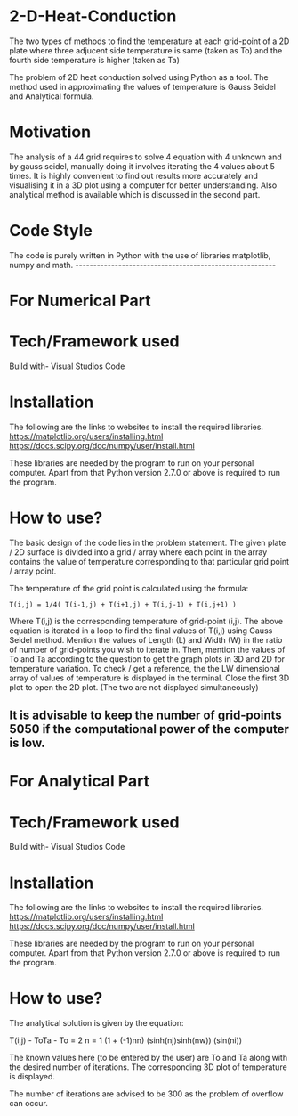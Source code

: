 # 2-D-Heat-Conduction
The two types of methods to find the temperature at each grid-point of a 2D plate where three adjucent side temperature is same (taken as To) and the fourth side temperature is higher (taken as Ta)

The problem of 2D heat conduction solved using Python as a tool. The method used in approximating the values of temperature is Gauss Seidel and Analytical formula.

# Motivation
The analysis of a 44 grid requires to solve 4 equation with 4 unknown and by gauss seidel, manually doing it involves iterating the 4 values about 5 times. It is highly convenient to find out results more accurately and visualising it in a 3D plot using a computer for better understanding. Also analytical method is available which is discussed in the second part.

# Code Style
The code is purely written in Python with the use of libraries matplotlib, numpy and math. --------------------------------------------------------

# For Numerical Part

# Tech/Framework used
Build with-
Visual Studios Code

# Installation
 The following are the links to websites to install the required libraries.
https://matplotlib.org/users/installing.html
https://docs.scipy.org/doc/numpy/user/install.html

These libraries are needed by the program to run on your personal computer. Apart from that Python version 2.7.0 or above is required to run the program. 

# How to use?
The basic design of the code lies in the problem statement. The given plate / 2D surface is divided into a grid / array where each point in the array contains the value of temperature corresponding to that particular grid point / array point.

The temperature of the grid point is calculated using the formula:

    T(i,j) = 1/4( T(i-1,j) + T(i+1,j) + T(i,j-1) + T(i,j+1) )

Where T(i,j) is the corresponding temperature of grid-point (i,j).
The above equation is iterated in a loop to find the final values of T(i,j) using Gauss Seidel method.
Mention the values of Length (L) and Width (W) in the ratio of number of grid-points you wish to iterate in.
Then, mention the values of To and Ta according to the question to get the graph plots in 3D and 2D for temperature variation.
To check / get a reference, the the LW dimensional array of values of temperature is displayed in the terminal.
Close the first 3D plot to open the 2D plot. (The two are not displayed simultaneously)

It is advisable to keep the number of grid-points  5050 if the computational power of the computer is low.
--------------------------------------------------------


# For Analytical Part

# Tech/Framework used
Build with-
Visual Studios Code

# Installation
 The following are the links to websites to install the required libraries.
https://matplotlib.org/users/installing.html
https://docs.scipy.org/doc/numpy/user/install.html

These libraries are needed by the program to run on your personal computer. Apart from that Python version 2.7.0 or above is required to run the program. 

# How to use?
   The analytical solution is given by the equation:
   
 T(i,j) - ToTa - To = 2 n = 1 (1 + (-1)nn) (sinh(nj)sinh(nw)) (sin(ni))

The known values here (to be entered by the user) are To and Ta along with the desired number of iterations. 
The corresponding 3D plot of temperature is displayed.

The number of iterations are advised to be  300 as the problem of overflow can occur.
